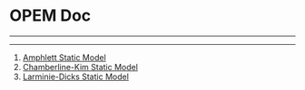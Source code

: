 # OPEM Doc

----------

----------

1. [Amphlett Static Model](Amphlett.ipynb "Amphlett. Static Model")
2. [Chamberline-Kim Static Model](Chamberline_Kim.ipynb "Chamberline_Kim Static Model")
3. [Larminie-Dicks Static Model](Larminie_Dicks.ipynb "Larminie-Dicks Static Model")